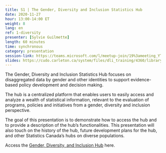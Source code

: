 ```yaml
---
title: S1 | The Gender, Diversity and Inclusion Statistics Hub
date: 2020-11-27
hour: 13:00-14:00 ET
weight: 8
lang: en
ref: 1-diversity
presenter: [Sylvie Guilmette]
length: 60 minutes
time: synchronous
category: presentation
session-link: https://teams.microsoft.com/l/meetup-join/19%3ameeting_YTllMWFiOGUtZDM4Yi00ODQyLTg4ZjAtYzFiMzdlMzNjNmVj%40thread.v2/0?context=%7b%22Tid%22%3a%22258f1f99-ee3d-42c7-bfc5-7af1b2343e02%22%2c%22Oid%22%3a%22453f2523-0463-455c-94fd-041235866d35%22%7d
slides: https://cudo.carleton.ca/system/files/dli_training/4360/library-parliament-e.pptx
---
```

The Gender, Diversity and Inclusion Statistics Hub focuses on disaggregated data by gender and other identities to support evidence-based policy development and decision making. <!--more-->

The hub is a centralized platform that enables users to easily access and analyze a wealth of statistical information, relevant to the evaluation of programs, policies and initiatives from a gender, diversity and inclusion perspective.

The goal of this presentation is to demonstrate how to access the hub and to provide a description of the hub’s functionalities. This presentation will also touch on the history of the hub, future development plans for the hub, and other Statistics Canada’s hubs on diverse populations.

Access the [Gender, Diversity, and Inclusion Hub](https://www.statcan.gc.ca/eng/topics-start/gender_diversity_and_inclusion) here.
